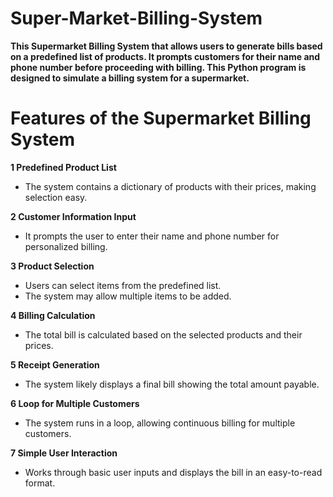 # Super-Market-Billing-System

**This Supermarket Billing System that allows users to generate bills based on a predefined list of products. It prompts customers for their name and phone number before proceeding with billing.
This Python program is designed to simulate a billing system for a supermarket.**

# Features of the Supermarket Billing System
**1 Predefined Product List**
- The system contains a dictionary of products with their prices, making selection easy.

**2 Customer Information Input**
- It prompts the user to enter their name and phone number for personalized billing.

**3 Product Selection**
- Users can select items from the predefined list.
- The system may allow multiple items to be added.

**4 Billing Calculation**
- The total bill is calculated based on the selected products and their prices.

**5 Receipt Generation**
- The system likely displays a final bill showing the total amount payable.

**6 Loop for Multiple Customers**
- The system runs in a loop, allowing continuous billing for multiple customers.

**7 Simple User Interaction**
- Works through basic user inputs and displays the bill in an easy-to-read format.

